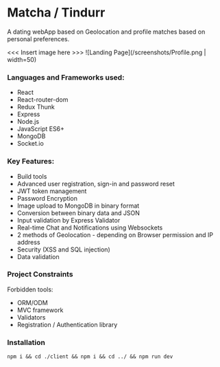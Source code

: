 # Matcha / Tindurr
A dating webApp based on Geolocation and profile matches based on personal preferences. 

<<< Insert image here >>>
![Landing Page](/screenshots/Profile.png | width=50)
### Languages and Frameworks used:
* React 
* React-router-dom
* Redux Thunk
* Express
* Node.js
* JavaScript ES6+
* MongoDB
* Socket.io  

### Key Features:
* Build tools
* Advanced user registration, sign-in and password reset
* JWT token management
* Password Encryption
* Image upload to MongoDB in binary format
* Conversion between binary data and JSON
* Input validation by Express Validator
* Real-time Chat and Notifications using Websockets
* 2 methods of Geolocation - depending on Browser permission and IP address
* Security (XSS and SQL injection) 
* Data validation

### Project Constraints
Forbidden tools:
* ORM/ODM
* MVC framework
* Validators 
* Registration / Authentication library 

### Installation
```npm i && cd ./client && npm i && cd ../ && npm run dev```
